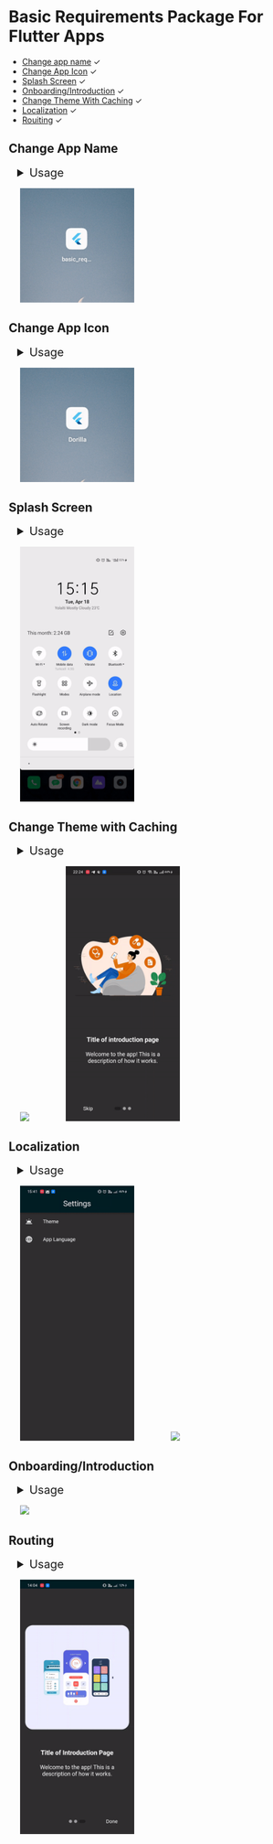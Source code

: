# Basic Requirements Package For Flutter Apps

- [Change app name](#app-name) ✓
- [Change App Icon](#app-icon) ✓
- [Splash Screen](#splash-screen) ✓
- [Onboarding/Introduction](#onboarding) ✓
- [Change Theme With Caching](#theme) ✓
- [Localization](#localization) ✓
- [Rouiting](#routing) ✓

<a id="app-name"></a>

## Change App Name

<details style="margin:15px">
  <summary style="font-size:20px"> Usage</summary>
  
#### Android

Go to android manifest.xml.

```
android / app / src / main / AndroidManifest.xml
```

Change android label with your app name.

```
<application
          android:name="io.flutter.app.FlutterApplication"
          android:label="App Name"
          android:icon="@mipmap/launcher_icon">
```

#### Ios

Go to Info.plist.

```
ios / Runner / Info.plist
```

Change bundle name with your app name.

```
<key>CFBundleName</key>
<string>App Name</string>
```

</details>

<p>
  <img src="assets/readme/change_name.gif" width="200" hspace="20">
</p>

<a id="app-icon"></a>

## Change App Icon

<details style="margin:15px">
  <summary style="font-size:20px"> Usage</summary>
  
#### Android & Ios

Add last version of flutter_launcher_icons package in dev_dependencies.

```
dev_dependencies:
  flutter_launcher_icons: "^0.13.0"
```

Add your app icon path in pubspec.yaml/assets.

```
assets:
    - assets/icon/icon.png
```

Add your Flutter Launcher Icons configuration to your pubspec.yaml

```
flutter_icons:
  android: true
  ios: true
  image_path: "assets/icon/icon.png"

```

İf you want to change icon also web, windows, macos then add this:

```
web:
    generate: true
    image_path: "path/to/image.png"
    background_color: "#hexcode"
    theme_color: "#hexcode"
  windows:
    generate: true
    image_path: "path/to/image.png"
    icon_size: 48 # min:48, max:256, default: 48
  macos:
    generate: true
    image_path: "path/to/image.png"
```

After setting up the configuration, run the package.

```
flutter pub get
flutter pub run flutter_launcher_icons
```

</details>

<p>
  <img src="assets/readme/change_icon.gif" width="200" hspace="20">
</p>

<a id="splash-screen"></a>

## Splash Screen

<details style="margin:15px">
  <summary style="font-size:20px"> Usage</summary>
  
#### Android & Ios

Add last version of flutter_native_splash package in dev_dependencies.

```
dev_dependencies:
  flutter_native_splash: ^2.2.19
```

Add your app logo pubspec.yaml/assets.

```
assets:
    - assets/logo/
```

Add your Flutter Native Splash configuration to your pubspec.yaml

```
flutter_native_splash:
  color: "#dcd5cd"
  image: assets/logo/logo.png
  color_dark: "#1b1106"
  image_dark: assets/logo/logo_dark.png

  android_12:
    image: assets/logo/logo.png
    icon_background_color: "#dcd5cd"
    image_dark: assets/logo/logo_dark.png
    icon_background_color_dark: "#1b1106"

  web: false
```

After setting up the configuration, run the package.

```
flutter pub get
flutter pub run flutter_native_splash:create
```

</details>

<p>
  <img src="assets/readme/splash_screen.gif" width="200" hspace="20">
</p>

<a id="theme"></a>

## Change Theme with Caching

<details style="margin:15px">
  <summary style="font-size:20px"> Usage</summary>
  
#### Android & Ios

Add last version of flutter_bloc package for state management and hive, hive_flutter for caching in dependencies.

```
dependencies:
  flutter_bloc: ^8.1.2
  hive: ^2.2.3
  hive_flutter: ^1.1.0
```

Add last version of build_runner package and hive_generator in dev dependencies.

```
dev_dependencies:
  build_runner: ^2.3.3
  hive_generator: ^2.0.0
```

Create theme classes for your themes and create cubit class for your thememode value. Create box with hive and make caching.

</details>

<p>
  <img src="assets/readme/theme_caching.gif" width="200" hspace="20">
  <img src="assets/readme/theme_changing_intro.gif" width="200" hspace="40">
</p>

<a id="localization"></a>

## Localization

<details style="margin:15px">
  <summary style="font-size:20px"> Usage</summary>
  
#### Android & Ios

Add last version of easy_localization in dependencies.

```
dependencies:
  easy_localization: ^3.0.1
```

Create folder and add translation your local files.

```
assets
└── translations
    ├── en-US.json
    └── tr-TR.json
```

Add assets localization directory in pubspec.yaml

```
flutter:
  assets:
    - assets/translations/
```

Add easy localization widget.

```
import 'package:flutter/material.dart';
import 'package:flutter_localizations/flutter_localizations.dart';
import 'package:easy_localization/easy_localization.dart';

void main() async {
  WidgetsFlutterBinding.ensureInitialized();
  await EasyLocalization.ensureInitialized();

  runApp(
    EasyLocalization(
      supportedLocales: [Locale('en', 'US'), Locale('de', 'DE')],
      path: 'assets/translations', // <-- change the path of the translation files
      fallbackLocale: Locale('en', 'US'),
      child: MyApp()
    ),
  );
}

class MyApp extends StatelessWidget {
  @override
  Widget build(BuildContext context) {
    return MaterialApp(
      localizationsDelegates: context.localizationDelegates,
      supportedLocales: context.supportedLocales,
      locale: context.locale,
      home: MyHomePage()
    );
  }
}
```

If you have many localization keys and are confused, key generation will help you. The code editor will automatically prompt keys

```
flutter pub run easy_localization:generate -O lib/product/init/lang -f keys -o locale_keys.g.dart --source-dir assets/translations
```

If you want to change locale, You change with context.

</details>

<p float="left">
  <img src="assets/readme/localization.gif" width="200" hspace="20">
  <img src="assets/readme/localization_intro.gif" width="200" hspace="40">
</p>

<a id="onboarding"></a>

## Onboarding/Introduction

<details style="margin:15px">
  <summary style="font-size:20px"> Usage</summary>
  
#### Android & Ios

Add last version of introduction_screen in dependencies.

```
dependencies:
  introduction_screen: ^3.1.7
```

Create PageViewModel Widget for your introduction pages.

```
PageViewModel(
  title: "This is a title",
  body: "This is a description.",
  image: const Center(
    child: Text("Text", style: TextStyle(fontSize: 100.0)),
  ),
)
```

Create IntroductionScreen and configure with page list.

```
IntroductionScreen(
  pages: listPagesViewModel,
  showNextButton: false,
  done: const Text("Done"),
  onDone: () {
    // Caching and Routing
  },
)
```

P.s. Add your caching function on onDone callback.

</details>

<p>
  <img src="assets/readme/onboarding.gif" width="200" hspace="20">
</p>

<a id="routing"></a>

## Routing

<details style="margin:15px">
  <summary style="font-size:20px"> Usage</summary>
  
#### Android & Ios

Add last version of go_router in dependencies.

```
dependencies:
  go_router: ^6.5.7
```

Create GoRouter Widget for your Navigation System.

```
final _router = GoRouter(
  routes: [
    GoRoute(
      path: '/',
      builder: (context, state) => HomeScreen(),
    ),
  ],
);
```

Configure MaterialApp like this.

```
MaterialApp.router(
  routerConfig: _router,
);
```

</details>
<p>
  <img src="assets/readme/routing.gif" width="200" hspace="20">
</p>
